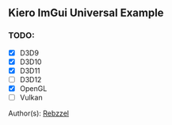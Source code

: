 ﻿## Kiero ImGui Universal Example
### TODO:
- [x] D3D9
- [x] D3D10
- [x] D3D11
- [ ] D3D12
- [x] OpenGL
- [ ] Vulkan

Author(s): [Rebzzel](https://github.com/Rebzzel)